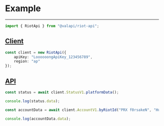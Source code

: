 # Example

---

```typescript
import { RiotApi } from "@valapi/riot-api";
```

## [Client](./client.md)

```typescript
const client = new RiotApi({
    apiKey: "LoooooongApiKey_123456789",
    region: "ap"
});
```

## [API](./api.md)

```typescript
const status = await client.StatusV1.platformData();

console.log(status.data);
```

```typescript
const accountData = await client.AccountV1.byRiotId("PRX f0rsakeN", "Huh");

console.log(accountData.data);
```
